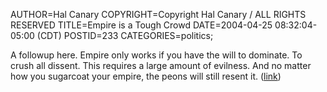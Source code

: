 AUTHOR=Hal Canary
COPYRIGHT=Copyright Hal Canary / ALL RIGHTS RESERVED
TITLE=Empire is a Tough Crowd
DATE=2004-04-25 08:32:04-05:00 (CDT)
POSTID=233
CATEGORIES=politics;

A followup here. Empire only works if you have the will to dominate. To crush all dissent. This requires a large amount of evilness. And no matter how you sugarcoat your empire, the peons will still resent it. ([link](http://www.mwscomp.com/movies/brian/brian-09.htm))
